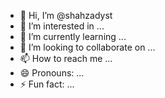 - 👋 Hi, I’m @shahzadyst
- 👀 I’m interested in ...
- 🌱 I’m currently learning ...
- 💞️ I’m looking to collaborate on ...
- 📫 How to reach me ...
- 😄 Pronouns: ...
- ⚡ Fun fact: ...

<!---
shahzadyst/shahzadyst is a ✨ special ✨ repository because its `README.md` (this file) appears on your GitHub profile.
You can click the Preview link to take a look at your changes.
--->

